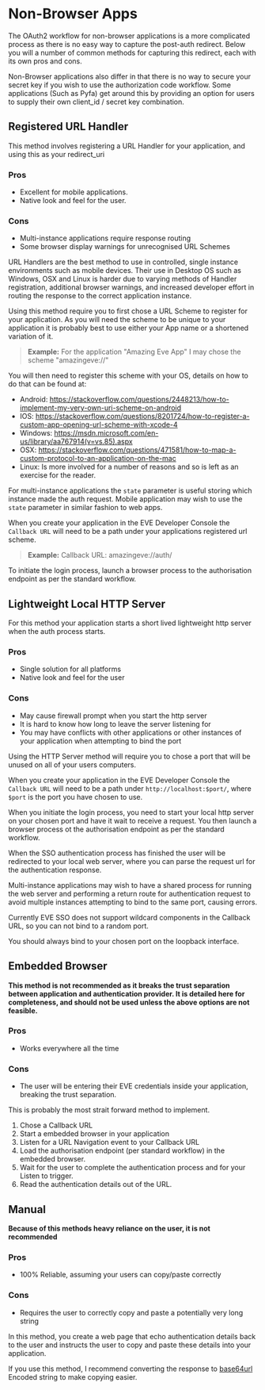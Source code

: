 # Non-Browser Apps

The OAuth2 workflow for non-browser applications is a more complicated process as there is no easy way to capture the
 post-auth redirect. Below you will a number of common methods for capturing this redirect, each with its own pros and cons.

Non-Browser applications also differ in that there is no way to secure your secret key if you wish to use the
 authorization code workflow. Some applications (Such as Pyfa) get around this by providing an option for users to
 supply their own client_id / secret key combination.

## Registered URL Handler
This method involves registering a URL Handler for your application, and using this as your redirect_uri

### Pros
* Excellent for mobile applications.
* Native look and feel for the user.

### Cons
* Multi-instance applications require response routing
* Some browser display warnings for unrecognised URL Schemes

URL Handlers are the best method to use in controlled, single instance environments such as mobile devices. Their use
 in Desktop OS such as Windows, OSX and Linux is harder due to varying methods of Handler registration, additional
 browser warnings, and increased developer effort in routing the response to the correct application instance.

Using this method require you to first chose a URL Scheme to register for your application. As you will need the scheme
 to be unique to your application it is probably best to use either your App name or a shortened variation of it.

> **Example:** For the application "Amazing Eve App" I may chose the scheme "amazingeve://"

You will then need to register this scheme with your OS, details on how to do that can be found at:
* Android: <https://stackoverflow.com/questions/2448213/how-to-implement-my-very-own-uri-scheme-on-android>
* IOS: <https://stackoverflow.com/questions/8201724/how-to-register-a-custom-app-opening-url-scheme-with-xcode-4>
* Windows: <https://msdn.microsoft.com/en-us/library/aa767914(v=vs.85).aspx>
* OSX: <https://stackoverflow.com/questions/471581/how-to-map-a-custom-protocol-to-an-application-on-the-mac>
* Linux: Is more involved for a number of reasons and so is left as an exercise for the reader.

For multi-instance applications the `state` parameter is useful storing which instance made the auth request. Mobile
 application may wish to use the `state` parameter in similar fashion to web apps.

When you create your application in the EVE Developer Console the `Callback URL` will need to be a path under your
 applications registered url scheme.

> **Example:** Callback URL: amazingeve://auth/

To initiate the login process, launch a browser process to the authorisation endpoint as per the standard workflow.

## Lightweight Local HTTP Server
For this method your application starts a short lived lightweight http server when the auth process starts.

### Pros
* Single solution for all platforms
* Native look and feel for the user

### Cons
* May cause firewall prompt when you start the http server
* It is hard to know how long to leave the server listening for
* You may have conflicts with other applications or other instances of your application when attempting to bind the port

Using the HTTP Server method will require you to chose a port that will be unused on all of your users computers.

When you create your application in the EVE Developer Console the `Callback URL` will need to be a path under
 `http://localhost:$port/`, where `$port` is the port you have chosen to use.

When you initiate the login process, you need to start your local http server on your chosen port and have it wait
 to receive a request. You then launch a browser process ot the authorisation endpoint as per the standard workflow.

When the SSO authentication process has finished the user will be redirected to your local web server, where you can
 parse the request url for the authentication response.

Multi-instance applications may wish to have a shared process for running the web server and performing a return route
 for authentication request to avoid multiple instances attempting to bind to the same port, causing errors.

Currently EVE SSO does not support wildcard components in the Callback URL, so you can not bind to a random port.

You should always bind to your chosen port on the loopback interface.

## Embedded Browser
**This method is not recommended as it breaks the trust separation between application and authentication provider.
It is detailed here for completeness, and should not be used unless the above options are not feasible.**

### Pros
* Works everywhere all the time

### Cons
* The user will be entering their EVE credentials inside your application, breaking the trust separation.

This is probably the most strait forward method to implement.
1) Chose a Callback URL
2) Start a embedded browser in your application
3) Listen for a URL Navigation event to your Callback URL
4) Load the authorisation endpoint (per standard workflow) in the embedded browser.
5) Wait for the user to complete the authentication process and for your Listen to trigger.
6) Read the authentication details out of the URL.

## Manual

**Because of this methods heavy reliance on the user, it is not recommended**

### Pros
* 100% Reliable, assuming your users can copy/paste correctly

### Cons
* Requires the user to correctly copy and paste a potentially very long string

In this method, you create a web page that echo authentication details back to the user and instructs the user to copy
 and paste these details into your application.

If you use this method, I recommend converting the response to [base64url][base64url] Encoded string to make copying easier.


[base64url]: https://tools.ietf.org/html/rfc4648#section-5